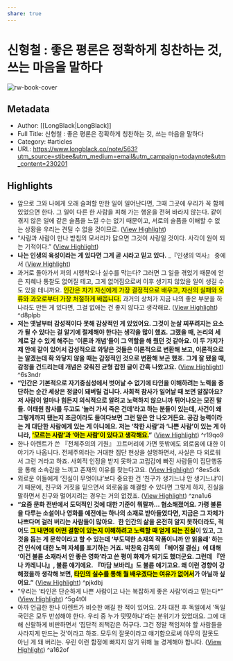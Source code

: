 ```yaml
---
share: true
---
```


# 신형철 : 좋은 평론은 정확하게 칭찬하는 것, 쓰는 마음을 말하다

![rw-book-cover](https://longblack-contens.s3.ap-northeast-2.amazonaws.com/image/20230130/1675055366e1da9360bc128286d08b45a1633fea35.png)

## Metadata
- Author: [[LongBlack|LongBlack]]
- Full Title: 신형철 : 좋은 평론은 정확하게 칭찬하는 것, 쓰는 마음을 말하다
- Category: #articles
- URL: https://www.longblack.co/note/563?utm_source=stibee&utm_medium=email&utm_campaign=todaynote&utm_content=230201

## Highlights
- 앞으로 그와 나에게 오래 슬퍼할 만한 일이 일어난다면, 그때 그곳에 우리가 꼭 함께 있었으면 한다. 그 일이 다른 한 사람을 피해 가는 행운을 전혀 바라지 않는다. 같이 겪지 않은 일에 같은 슬픔을 느낄 수는 없기 때문이고, 서로의 슬픔을 이해할 수 없는 상황을 우리는 견딜 수 없을 것이므로. ([View Highlight](https://read.readwise.io/read/01gr6hk2fkzwczc70t82q21zed))
- “사람과 사람이 만나 받침의 모서리가 닳으면 그것이 사랑일 것이다. 사각이 원이 되는 기적이다.” ([View Highlight](https://read.readwise.io/read/01gr6hmb320tg5vk8yseh24bzh))
- **나는 인생의 육성이라는 게 있다면 그게 곧 시라고 믿고 있다.** 
  _『인생의 역사』 중에서 ([View Highlight](https://read.readwise.io/read/01gr6hng9vg2014fzm4edff1x4))
- 과거로 돌아가서 저의 시행착오나 실수를 막는다? 그러면 그 일을 겪었기 때문에 얻은 지혜나 통찰도 없어질 테고, 그게 없어짐으로써 이후 생기지 않았을 일이 생길 수도 있을 테니까요. <mark class="hltr-red">인간은 자기 자신에게 가장 결정적으로 배우고, 자신의 실패와 오류와 과오로부터 가장 처절하게 배웁니다.</mark> 과거의 상처가 지금 나의 좋은 부분을 하나라도 만든 게 있다면, 그걸 없애는 건 좋지 않다고 생각해요. ([View Highlight](https://read.readwise.io/read/01gr6hr5r2exyrg9dy3q9py25t)) ^d8plpb
- **저는 옛날부터 감성적이다 못해 감상적인 게 있었어요. 그것이 눈살 찌푸려지는 요소가 될 수 있다는 걸 알기에 절제해야 한다는 생각을 많이 했죠.**
  **그랬을 때, 논리의 세계로 갈 수 있게 해주는 ‘이론과 개념’들이 그 역할을 해 줬던 것 같아요. 이 두 가지가 제 안에 같이 있어서 감성적으로 와닿은 것들은 이론적으로 변환해 보고, 이론적으로는 알겠는데 확 와닿지 않을 때는 감정적인 것으로 변환해 보곤 했죠. 그게 잘 됐을 때, 감정을 건드리는데 개념은 갖춰진 균형 잡힌 글이 간혹 나왔고요.** ([View Highlight](https://read.readwise.io/read/01gr6hvge6vzkhxeebka7gpctw)) ^6s3ndr
- **“인간은 기본적으로 자기중심성에서 벗어날 수 없기에 타인을 이해하려는 노력을 중단하는 순간 세상은 정글이 돼버릴 겁니다. 사회적 참사가 일어날 때 보면 알잖아요? 저 사람이 얼마나 힘든지 의식적으로 알려고 노력하지 않으니까 튀어나오는 모진 말들.**
  **이태원 참사를 두고도 ‘놀러 가서 죽은 건데’라고 하는 분들이 있는데, 사건이 왜 그렇게까지 됐는지 조금이라도 들여다보면 그런 말은 안 나오거든요. 공감 능력이라는 게 대단한 사람에게 있는 게 아니에요. 저는 ‘착한 사람’과 ‘나쁜 사람’이 있는 게 아니라, <mark class="hltr-red">‘모르는 사람’과 ‘아는 사람’이 있다고 생각해요.</mark>”** ([View Highlight](https://read.readwise.io/read/01gr6hy2ws3pkc9q66s1jjsszy)) ^r19qo9
- 한나 아렌트가 쓴 『전체주의의 기원』 끄트머리에 가면 뜻밖에도 외로움에 대한 이야기가 나옵니다. 전체주의라는 거대한 집단 현상을 설명하면서, 사실은 다 외로워서 그런 거라고 하죠. 사회적 인정을 받지 못하고 고립감에 빠진 사람들이 집단행동을 통해 소속감을 느끼고 존재의 이유를 찾는다고요. ([View Highlight](https://read.readwise.io/read/01gr6j0tffebmv0qtqjs5rwe0q)) ^8es5dk
- 외로운 이들에게 ‘진실이 무엇이냐’보다 중요한 건 ‘친구가 생기느냐 안 생기느냐’이기 때문에, 친구와 거짓을 믿으면서 외로움을 해결할 수 있다면 그렇게 하지, 진실을 말하면서 친구와 멀어지려는 경우는 거의 없겠죠. ([View Highlight](https://read.readwise.io/read/01gr6j1d6ew776rek6akkzs61d)) ^zna1u6
- **“요즘 문화 전반에서 도덕적인 것에 대한 기준이 뭐랄까... 협소해졌어요. 가령 불륜을 다루는 소설이나 영화를 예전에는 하나의 소재로 받아들였다면, 지금은 그 자체가 나쁘다며 걸러 버리는 사람들이 많아요.** 
  **한 인간의 삶을 온전히 알지 못하더라도, 적어도 <mark class="hltr-red">그 내면에 어떤 결함이 있는지 이해하려고 노력할 때 얻게 되는 진실</mark>이 있고, 그것을 돕는 게 문학이라고 할 수 있는데 ‘부도덕한 소재의 작품이니까 안 읽을래’ 하는 건 인식에 대한 노력 자체를 포기하는 거죠.**
  **박찬욱 감독의 「헤어질 결심」에 대해 ‘이건 불륜 소재라서 안 좋은 영화’라고 쓴 평이 화제가 되기도 했더군요. 그런데 『안나 카레니나』, 불륜 얘기에요. 『마담 보바리』도 불륜 얘기고요. 왜 이런 경향이 강해졌을까 생각해 보면, <mark class="hltr-red">타인의 실수를 통해 뭘 배우겠다는 여유가 없어서</mark>가 아닐까 싶어요.”** ([View Highlight](https://read.readwise.io/read/01gr6j3nfjqd181r9x0xf7jxgq)) ^pjkdbj
- “우리는 ‘타인은 단순하게 나쁜 사람이고 나는 복잡하게 좋은 사람’이라고 믿는다*” ([View Highlight](https://read.readwise.io/read/01gr6j4qj3p20f08mcskx91e8n)) ^5g4t0l
- 아까 언급한 한나 아렌트가 비슷한 얘길 한 적이 있어요. 2차 대전 후 독일에서 ‘독일 국민은 모두 반성해야 한다. 우리 중 누가 떳떳하냐’라는 분위기가 있었대요. 그에 대해 신랄하게 비판하면서 ‘집단적 죄책감은 허구다. 그건 정말 책임져야 할 사람들을 사라지게 만드는 것’이라고 하죠. 모두의 잘못이라고 얘기함으로써 아무의 잘못도 아닌 게 돼 버리는. 우린 이런 함정에 빠지지 않기 위해 늘 경계해야 합니다. ([View Highlight](https://read.readwise.io/read/01gr6j6vsg4gnen2vg810faty5)) ^a162of
